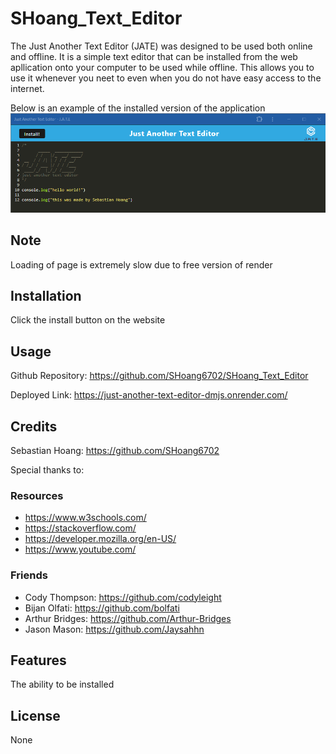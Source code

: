 # SHoang_Text_Editor
The Just Another Text Editor (JATE) was designed to be used both online and offline. It is a simple text editor that can be installed from the web apllication onto your computer to be used while offline. This allows you to use it whenever you neet to even when you do not have easy access to the internet.

Below is an example of the installed version of the application
![Render](./assets/images/installed.png)

## Note
Loading of page is extremely slow due to free version of render

## Installation
Click the install button on the website

## Usage

Github Repository:
https://github.com/SHoang6702/SHoang_Text_Editor

Deployed Link:
https://just-another-text-editor-dmjs.onrender.com/

## Credits
Sebastian Hoang: https://github.com/SHoang6702

Special thanks to:
### Resources
- https://www.w3schools.com/
- https://stackoverflow.com/
- https://developer.mozilla.org/en-US/
- https://www.youtube.com/
### Friends
- Cody Thompson: https://github.com/codyleight
- Bijan Olfati: https://github.com/bolfati
- Arthur Bridges: https://github.com/Arthur-Bridges
- Jason Mason: https://github.com/Jaysahhn

## Features
The ability to be installed

## License
None
